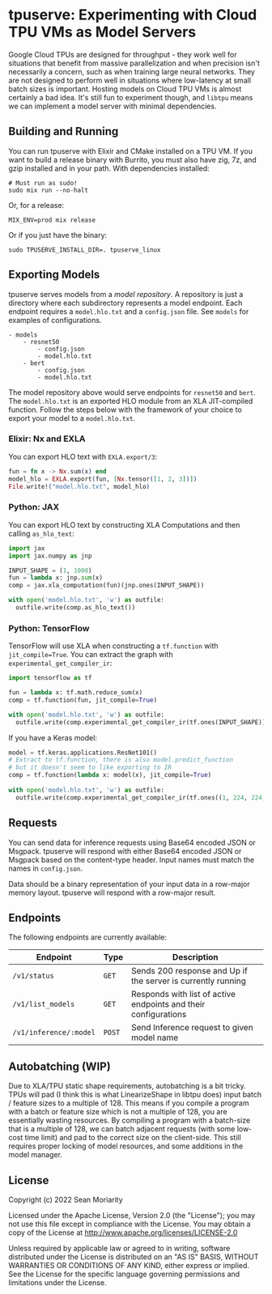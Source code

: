 # tpuserve: Experimenting with Cloud TPU VMs as Model Servers

Google Cloud TPUs are designed for throughput - they work well for situations that benefit from massive parallelization and when precision isn't necessarily a concern, such as when training large neural networks. They are not designed to perform well in situations where low-latency at small batch sizes is important. Hosting models on Cloud TPU VMs is almost certainly a bad idea. It's still fun to experiment though, and `libtpu` means we can implement a model server with minimal dependencies.

## Building and Running

You can run tpuserve with Elixir and CMake installed on a TPU VM. If you want to build a release binary with Burrito, you must also have zig, 7z, and gzip installed and in your path. With dependencies installed:

```
# Must run as sudo!
sudo mix run --no-halt
```

Or, for a release:

```
MIX_ENV=prod mix release
```

Or if you just have the binary:

```
sudo TPUSERVE_INSTALL_DIR=. tpuserve_linux
```

## Exporting Models

tpuserve serves models from a *model repository*. A repository is just a directory where each subdirectory represents a model endpoint. Each endpoint requires a `model.hlo.txt` and a `config.json` file. See `models` for examples of configurations.

```
- models
    - resnet50
        - config.json
        - model.hlo.txt
    - bert
        - config.json
        - model.hlo.txt
```

The model repository above would serve endpoints for `resnet50` and `bert`. The `model.hlo.txt` is an exported HLO module from an XLA JIT-compiled function. Follow the steps below with the framework of your choice to export your model to a `model.hlo.txt`.

### Elixir: Nx and EXLA

You can export HLO text with `EXLA.export/3`:

```elixir
fun = fn x -> Nx.sum(x) end
model_hlo = EXLA.export(fun, [Nx.tensor([1, 2, 3])])
File.write!("model.hlo.txt", model_hlo)
```

### Python: JAX

You can export HLO text by constructing XLA Computations and then calling `as_hlo_text`:

```python
import jax
import jax.numpy as jnp

INPUT_SHAPE = (1, 1000)
fun = lambda x: jnp.sum(x)
comp = jax.xla_computation(fun)(jnp.ones(INPUT_SHAPE))

with open('model.hlo.txt', 'w') as outfile:
  outfile.write(comp.as_hlo_text())
```

### Python: TensorFlow

TensorFlow will use XLA when constructing a `tf.function` with `jit_compile=True`. You can extract the graph with `experimental_get_compiler_ir`:

```python
import tensorflow as tf

fun = lambda x: tf.math.reduce_sum(x)
comp = tf.function(fun, jit_compile=True)

with open('model.hlo.txt', 'w') as outfile:
  outfile.write(comp.experimental_get_compiler_ir(tf.ones(INPUT_SHAPE))())
```

If you have a Keras model:

```python
model = tf.keras.applications.ResNet101()
# Extract to tf.function, there is also model.predict_function
# but it doesn't seem to like exporting to IR
comp = tf.function(lambda x: model(x), jit_compile=True)
    
with open('model.hlo.txt', 'w') as outfile:
  outfile.write(comp.experimental_get_compiler_ir(tf.ones((1, 224, 224, 3,)))())
```

## Requests

You can send data for inference requests using Base64 encoded JSON or Msgpack. tpuserve will respond with either Base64 encoded JSON or Msgpack based on the content-type header. Input names must match the names in `config.json`.

Data should be a binary representation of your input data in a row-major memory layout. tpuserve will respond with a row-major result.

## Endpoints

The following endpoints are currently available:

| Endpoint               | Type   | Description                                                     |
|------------------------|--------|-----------------------------------------------------------------|
| `/v1/status`           | `GET`  | Sends 200 response and Up if the server is currently running    |
| `/v1/list_models`      | `GET`  | Responds with list of active endpoints and their configurations |
| `/v1/inference/:model` | `POST` | Send Inference request to given model name                      |

## Autobatching (WIP)

Due to XLA/TPU static shape requirements, autobatching is a bit tricky. TPUs will pad (I think this is what LinearizeShape in libtpu does) input batch / feature sizes to a multiple of 128. This means if you compile a program with a batch or feature size which is not a multiple of 128, you are essentially wasting resources. By compiling a program with a batch-size that is a multiple of 128, we can batch adjacent requests (with some low-cost time limit) and pad to the correct size on the client-side. This still requires proper locking of model resources, and some additions in the model manager.

## License

Copyright (c) 2022 Sean Moriarity

Licensed under the Apache License, Version 2.0 (the "License"); you may not use this file except in compliance with the License. You may obtain a copy of the License at http://www.apache.org/licenses/LICENSE-2.0

Unless required by applicable law or agreed to in writing, software distributed under the License is distributed on an "AS IS" BASIS, WITHOUT WARRANTIES OR CONDITIONS OF ANY KIND, either express or implied. See the License for the specific language governing permissions and limitations under the License.
